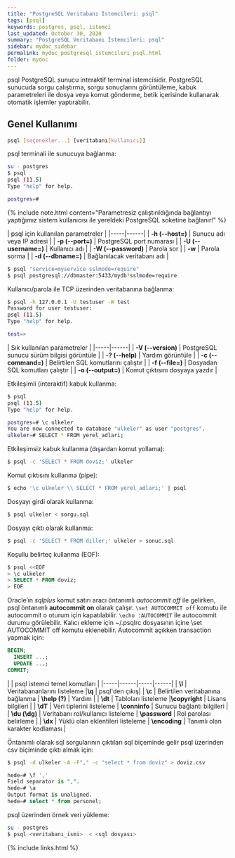 ```yaml
---
title: "PostgreSQL Veritabanı İstemcileri: psql"
tags: [psql]
keywords: postgres, psql, istemci 
last_updated: October 30, 2020
summary: "PostgreSQL Veritabanı İstemcileri: psql"
sidebar: mydoc_sidebar
permalink: mydoc_postgresql_istemcileri_psql.html
folder: mydoc
---
```


psql PostgreSQL sunucu interaktif terminal istemcisidir. PostgreSQL sunucuda sorgu çalıştırma, sorgu sonuçlarını görüntüleme, kabuk parametreleri ile dosya veya komut gönderme, betik içerisinde kullanarak otomatik işlemler yaptırabilir.

## Genel Kullanımı

```sh
psql [seçenekler...] [veritabanı[kullanıcı]]
```

psql terminali ile sunucuya bağlanma:

```sh
su - postgres
$ psql
psql (11.5)
Type "help" for help.

postgres=#
```

{% include note.html content="Parametresiz çalıştırıldığında bağlantıyı yaptığımız sistem kullanıcısı ile yereldeki PostgreSQL soketine bağlanır!" %}

| psql için kullanılan parametreler |
|-----|------|
| **-h (--host=)** | Sunucu adı veya IP adresi |
| **-p (--port=)** | PostgreSQL port numarası |
| **-U (--username=)** | Kullanıcı adı |
| **-W (--password)** | Parola sor |
| **-w** | Parola sorma |
| **-d (--dbname=)** | Bağlanılacak veritabanı adı |

```sh
$ psql "service=myservice sslmode=require"
$ psql postgresql://dbmaster:5433/mydb?sslmode=require
```

Kullanıcı/parola ile TCP üzerinden veritabanına bağlanma:

```sh
$ psql -h 127.0.0.1 -U testuser -W test
Password for user testuser:
psql (11.5)
Type "help" for help.

test=>
```

| Sık kullanılan parametreler |
|-----|------|
| **-V (--version)** | PostgreSQL sunucu sürüm bilgisi görüntüle |
| **-? (--help)** | Yardım görüntüle |
| **-c (--command=)** | Belirtilen SQL komutlarını çalıştır |
| **-f (--file=)** | Dosyadan SQL komutları çalıştır |
| **-o (--output=)** | Komut çıktısını dosyaya yazdır |

Etkileşimli (interaktif) kabuk kullanma:

```sh
$ psql
psql (11.5)
Type "help" for help.

postgres=# \c ulkeler
You are now connected to database "ulkeler" as user "postgres".
ulkeler=# SELECT * FROM yerel_adlari;
```

Etkileşimsiz kabuk kullanma (dışardan komut yollama):

```sh
$ psql -c 'SELECT * FROM doviz;' ulkeler
```

Komut çıktısını kullanma (pipe):

```sql
$ echo '\c ulkeler \\ SELECT * FROM yerel_adlari;' | psql
```

Dosyayı girdi olarak kullanma:

```sh
$ psql ulkeler < sorgu.sql
```

Dosyayı çıktı olarak kullanma:

```sh
$ psql -c 'SELECT * FROM diller;' ulkeler > sonuc.sql
```

Koşullu belirteç kullanma (EOF):

```sql
$ psql <<EOF
> \c ulkeler
> SELECT * FROM doviz;
> EOF
```

Oracle’ın *sqlplus* komut satırı aracı öntanımlı *autocommit off* ile gelirken, psql öntanımlı **autocommit on** olarak çalışır. ``\set AUTOCOMMIT off`` komutu ile autocommit o oturum için kapatılabilir. ``\echo :AUTOCOMMIT`` ile autocommit durumu görülebilir. Kalıcı ekleme için ~/.psqlrc dosyasının içine \set AUTOCOMMIT off komutu eklenebilir.
Autocommit açıkken transaction yapmak için:

```sql
BEGIN;
  INSERT ...;
  UPDATE ...;
COMMIT;
```

| | psql istemci temel komutları  |
|-----|------|-----|------|
| **\l** | Veritabananlarını listeleme |**\q** | psql'den çıkış|
| **\c** | Belirtilen veritabanına bağlanma | **\help (\?)** | Yardım |
| **\dt** | Tabloları listeleme |**\copyright** | Lisans bilgileri |
| **\dT** | Veri tiplerini listeleme | **\conninfo** | Sunucu bağlantı bilgileri |
| **\du (\dg)** | Veritabanı rol/kullanıcı listeleme | **\password** | Rol parolası belirleme |
| **\dx** | Yüklü olan eklentileri listeleme | **\encoding** | Tanımlı olan karakter kodlaması |

Öntanımlı olarak sql sorgularının çıktıları sql biçeminde gelir psql üzerinden csv biçiminde çıktı almak için:

```sh
$ psql -d ulkeler -A -F"," -c "select * from doviz" > doviz.csv
```

```sql
hede=# \f ','
Field separator is ",".
hede=# \a
Output format is unaligned.
hede=# select * from personel;
```

psql üzerinden örnek veri yükleme:

```sh
su - postgres
$ psql <veritabanı_ismi>  < <sql dosyası>
```

{% include links.html %}
